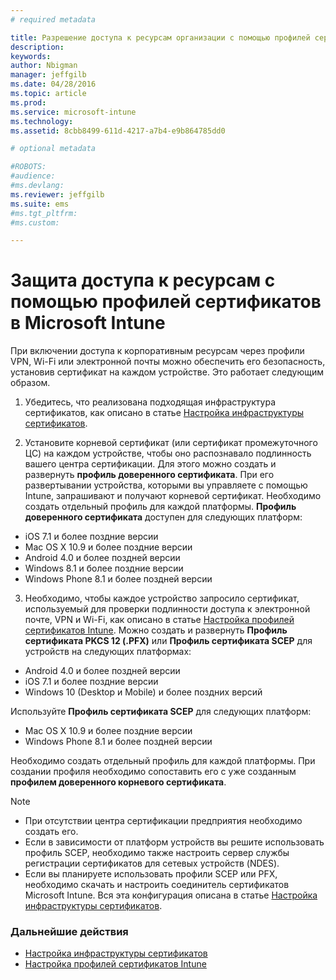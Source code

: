 ```yaml
---
# required metadata

title: Разрешение доступа к ресурсам организации с помощью профилей сертификатов в Microsoft Intune | Microsoft Intune
description:
keywords:
author: Nbigman
manager: jeffgilb
ms.date: 04/28/2016
ms.topic: article
ms.prod:
ms.service: microsoft-intune
ms.technology:
ms.assetid: 8cbb8499-611d-4217-a7b4-e9b864785dd0

# optional metadata

#ROBOTS:
#audience:
#ms.devlang:
ms.reviewer: jeffgilb
ms.suite: ems
#ms.tgt_pltfrm:
#ms.custom:

---
```


# Защита доступа к ресурсам с помощью профилей сертификатов в Microsoft Intune
При включении доступа к корпоративным ресурсам через профили VPN, Wi-Fi или электронной почты можно обеспечить его безопасность, установив сертификат на каждом устройстве. Это работает следующим образом.

1. Убедитесь, что реализована подходящая инфраструктура сертификатов, как описано в статье [Настройка инфраструктуры сертификатов](configure-certificate-infrastructure.md).

2. Установите корневой сертификат (или сертификат промежуточного ЦС) на каждом устройстве, чтобы оно распознавало подлинность вашего центра сертификации. Для этого можно создать и развернуть **профиль доверенного сертификата**. При его развертывании устройства, которыми вы управляете с помощью Intune, запрашивают и получают корневой сертификат. Необходимо создать отдельный профиль для каждой платформы. **Профиль доверенного сертификата** доступен для следующих платформ:
 -  iOS 7.1 и более поздние версии
 -  Mac OS X 10.9 и более поздние версии
 -  Android 4.0 и более поздней версии
 -  Windows 8.1 и более поздние версии
 -  Windows Phone 8.1 и более поздней версии

3. Необходимо, чтобы каждое устройство запросило сертификат, используемый для проверки подлинности доступа к электронной почте, VPN и Wi-Fi, как описано в статье [Настройка профилей сертификатов Intune](configure-intune-certificate-profiles.md). Можно создать и развернуть **Профиль сертификата PKCS 12 (.PFX)** или **Профиль сертификата SCEP** для устройств на следующих платформах:
 
-  Android 4.0 и более поздней версии
-  iOS 7.1 и более поздние версии
-  Windows 10 (Desktop и Mobile) и более поздних версий 

Используйте **Профиль сертификата SCEP** для следующих платформ:
-   Mac OS X 10.9 и более поздние версии
-   Windows Phone 8.1 и более поздней версии

Необходимо создать отдельный профиль для каждой платформы. При создании профиля необходимо сопоставить его с уже созданным **профилем доверенного корневого сертификата**.

> [!NOTE]           
> -    При отсутствии центра сертификации предприятия необходимо создать его. 
>- Если в зависимости от платформ устройств вы решите использовать профиль SCEP, необходимо также настроить сервер службы регистрации сертификатов для сетевых устройств (NDES).
>-  Если вы планируете использовать профили SCEP или PFX, необходимо скачать и настроить соединитель сертификатов Microsoft Intune.
> Вся эта конфигурация описана в статье [Настройка инфраструктуры сертификатов](configure-certificate-infrastructure.md).

### Дальнейшие действия
- [Настройка инфраструктуры сертификатов](configure-certificate-infrastructure.md)
- [Настройка профилей сертификатов Intune](configure-intune-certificate-profiles.md)



<!--HONumber=May16_HO2-->


